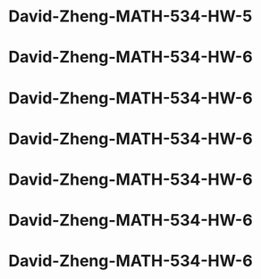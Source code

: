 # David-Zheng-MATH-534-HW-5
# David-Zheng-MATH-534-HW-6
# David-Zheng-MATH-534-HW-6
# David-Zheng-MATH-534-HW-6
# David-Zheng-MATH-534-HW-6
# David-Zheng-MATH-534-HW-6
# David-Zheng-MATH-534-HW-6
